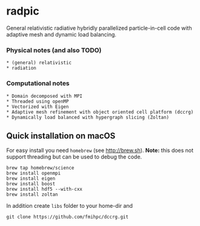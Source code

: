 # radpic

General relativistic radiative hybridly parallelized particle-in-cell code with adaptive mesh and dynamic load balancing.


### Physical notes (and also TODO)
    * (general) relativistic
    * radiation 


### Computational notes
    * Domain decomposed with MPI
    * Threaded using openMP
    * Vectorized with Eigen 
    * Adaptive mesh refinement with object oriented cell platform (dccrg)
    * Dynamically load balanced with hypergraph slicing (Zoltan)
    
## Quick installation on macOS
For easy install you need `homebrew` (see http://brew.sh).
**Note:** this does not support threading but can be used to debug the code.

```
brew tap homebrew/science
brew install openmpi
brew install eigen
brew install boost
brew install hdf5 --with-cxx
brew install zoltan
```

In addition create `libs` folder to your home-dir and
```
git clone https://github.com/fmihpc/dccrg.git
```

